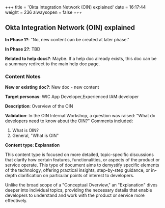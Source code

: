 +++
title = 'Okta Integration Network (OIN) explained'
date = 16:17:44
weight = 236
alwaysopen = false
+++

## Okta Integration Network (OIN) explained

**In Phase 1?**: "No, new content can be created at later phase."

**In Phase 2?**: TBD

**Related to help docs?**: Maybe. If a help doc already exists, this doc can be a summary redirect to the main help doc page.



### Content Notes

**New or existing doc?**: New doc - new content

**Target personas**: WIC App Developer,Experienced IAM developer

**Description**: Overview of the OIN

**Validation**: In the OIN Internal Workshop, a question was raised: "What do developers need to know about the OIN?" Comments included:

1. What is OIN?
2. General, "What is OIN"

**Content type: Explanation**

This content type is focused on more detailed, topic-specific discussions that clarify how certain features, functionalities, or aspects of the product or service operate. This type of document aims to demystify specific elements of the technology, offering practical insights, step-by-step guidance, or in-depth clarification on particular points of interest to developers. 

Unlike the broad scope of a "Conceptual Overview," an "Explanation" dives deeper into individual topics, providing the necessary details that enable developers to understand and work with the product or service more effectively.


